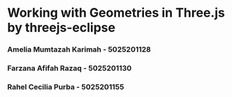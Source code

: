 # Working with Geometries in Three.js by threejs-eclipse

### Amelia Mumtazah Karimah - 5025201128
### Farzana Afifah Razaq    - 5025201130
### Rahel Cecilia Purba     - 5025201155
